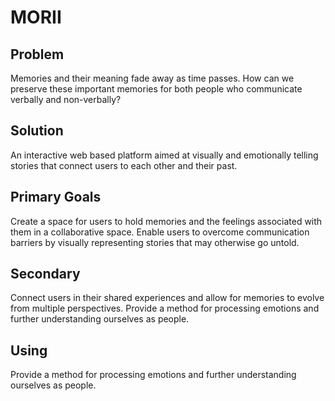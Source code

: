 # MORII

## Problem
Memories and their meaning fade away as time passes. 
How can we preserve these important memories for both people who communicate verbally and non-verbally?

## Solution
An interactive web based platform aimed at visually and emotionally telling stories that connect users to each other and their past.

## Primary Goals
Create a space for users to hold memories and the feelings associated with them in a collaborative space.
Enable users to overcome communication barriers by visually representing stories that may otherwise go untold. 

## Secondary
Connect users in their shared experiences and allow for memories to evolve from multiple perspectives.
Provide a method for processing emotions and further understanding ourselves as people.

## Using
Provide a method for processing emotions and further understanding ourselves as people.
